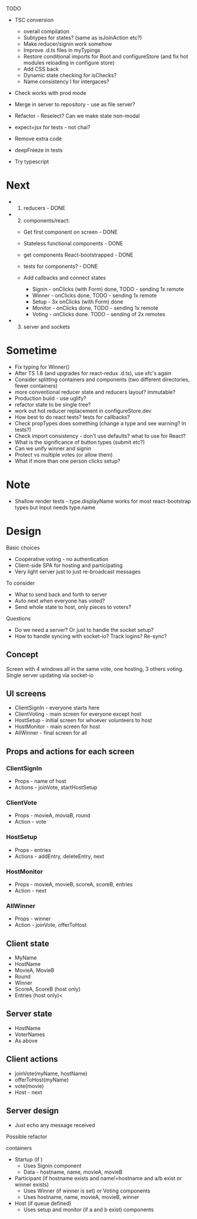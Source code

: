 TODO

* TSC conversion

  + overall compilation
  + Subtypes for states? (same as isJoinAction etc?)
  + Make reducer/signin work somehow
  + Improve .d.ts files in myTypings
  + Restore conditional imports for Root and configureStore (and fix hot modules reloading in configure store)
  + Add CSS back
  + Dynamic state checking for isChecks?
  + Name consistency I for intergaces?


* Check works with prod mode
* Merge in server to repository - use as file server?
* Refactor - Reselect? Can we make state non-modal
* expect=jsx for tests - not chai?
* Remove extra code
* deepFreeze in tests
* Try typescript

# Next

* 1. reducers - DONE
* 2. components/react:

  + Get first component on screen - DONE
  + Stateless functional components - DONE
  + get components React-bootstrapped - DONE
  + tests for components? - DONE
  + Add callbacks and connect states

    * Signin - onClicks (with Form) done, TODO - sending 1x remote
    * Winner - onClicks done, TODO - sending 1x remote
    * Setup - 3x onClicks (with Form) done
    * Monitor - onClicks done, TODO - sending 1x remote
    * Voting - onClicks done. TODO - sending of 2x remotes

* 3. server and sockets

# Sometime

* Fix typing for Winner()
* After TS 1.8 (and upgrades for react-redux .d.ts), use sfc's again
* Consider splitting containers and components (two different directories, fewer containers)
* more conventional reducer state and reducers layout? immutable?
* Production build - use uglify?
* refactor state to be single tree?
* work out hot reducer replacement in configureStore.dev
* How best to do react tests? tests for callbacks?
* Check propTypes does something (change a type and see warning? In tests?)
* Check import consistency - don't use defaults? what to use for React?
* What is the significance of button types (submit etc?)
* Can we unify winner and signin
* Protect vs multiple votes (or allow them)
* What if more than one person clicks setup?

# Note

* Shallow render tests - type.displayName works for most react-bootstrap types but Input needs type.name



# Design

Basic choices

* Cooperative voting - no authentication
* Client-side SPA for hosting and participating
* Very light server just to just re-broadcast messages

To consider

* What to send back and forth to server
* Auto next when everyone has voted?
* Send whole state to host, only pieces to voters?

Questions

* Do we need a server? Or just to handle the socket setup?
* How to handle syncing with socket-io? Track logins? Re-sync?

## Concept

Screen with 4 windows all in the same vote, one hosting, 3 others voting. Single server updating via socket-io

## UI screens

* ClientSignIn - everyone starts here
* ClientVoting - main screen for everyone except host
* HostSetup - initial screen for whoever volunteers to host
* HostMonitor - main screen for host
* AllWinner - final screen for all

## Props and actions for each screen

### ClientSignIn

* Props - name of host
* Actions - joinVote, startHostSetup

### ClientVote

* Props - movieA, moviaB, round
* Action - vote

### HostSetup

* Props - entries
* Actions - addEntry, deleteEntry, next

### HostMonitor

* Props - movieA, movieB, scoreA, scoreB, entries
* Action - next

### AllWinner

* Props - winner
* Action - joinVote, offerToHost

## Client state

* MyName
* HostName
* MovieA, MovieB
* Round
* Winner
* ScoreA, ScoreB (host only)
* Entries (host only)<

## Server state

* HostName
* VoterNames
* As above

## Client actions

* joinVote(myName, hostName)
* offerToHost(myName)
* vote(movie)
* Host - next

## Server design

* Just echo any message received




Possible refactor

containers
* Startup (if )
  + Uses Signin component
  + Data - hostname, name, movieA, movieB
* Participant (if hostname exists and name!=hostname and a/b exist or winner exists)
  + Uses Winner (if winner is set) or Voting components
   + Uses hostname, name, movieA, movieB, winner
* Host (if queue defined)
  + Uses setup and monitor (if a and b exist) components

